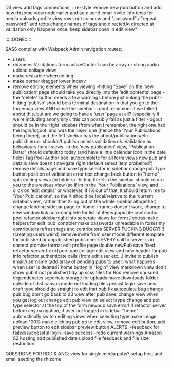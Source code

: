 
D3 view add tags connections + re-style
remove new pub button and add new rhizome view
nodemailer and auto send email invite
info texts for media uploads
profile view rows not columns and "password" / "repeat password"
add texts
change names of tags and directedAt
directed at validation only happens once.
keep sidebar open in edit view?

:::::DONE:::::

SASS compiler with Webpack
Admin navigation routes:
- users
- rhizomes
Validations form
activeContent can be array or string
audio upload
collage view: 
- make resizable when editing
- make corner dragger lower indexv
- remove editing elements when viewing
-hitting “Save” on the ‘new publication’ page should take you directly into the ‘edit contents’ page
-the “delete” button needs a few warnings before just nuking the pub!
-hitting ‘publish’ should be a terminal destination in that you go to the forcemap view AND close the sidebar
-i dont remember if we talked about this, but are we going to have a ‘user’ page at all? (especially if we’re including anonymity). this can possibly fall as just a filter
-logout should be in the ‘right’ sidebar (from what i remember, the right one had the login/logout, and was the ‘user’ one (hence the ‘Your Publications’ being there), and the left sidebar has the about/publications/etc…
publish error: shouldn't publish unless validation ok.
Validation as behaviours for all views
-in the ‘new publication’ view, “Publication Date:” should default to today (and have a little calendar icon in the date field)
Tag Pool
Author pool 
autocomplete for all form views
new pub and details save doesn't navigate right (default select item probelmd?)
remove details page and have type selector in sidebar
change pub type button
position of validation error text
change back button to "home"
split editing views (in folders)
-hitting the X in the sidebar should return you to the previous view (so if im in the ‘Your Publications’ view, and click on ‘edit details’ or whatever, if I X out of that, it should return me to ‘Your Publications’, so the X should be local/relative to the ‘current sidebar view’, rather than X-ing out of the whole sidebar altogether)
change landing sidebar page to 'home'
iframes doesn't work, change to new window link
auto-complete for list of items
populate contributor pool
refactor sidebarright into seperate views for form / extras
make helpers for edit_pub_controler
make passwords unreadable in forms
my contributors
refresh tags and contributors
SERVER FUCKING BUGGY!!!! (creating users weird)
remove invite from user model
different template for published or unpublished pubs
check EVERY call to server is in correct promise format
edit profile page
double newPub save fixed
refactor server
fix url pub type
collage edit view
add new header for pub info
refactor authenticate calls (from edit user etc...)
invite to publish email/username (add array of pending pubs to user)
what happens when user is deleted?
home button in "login" view
markdown view
don't show pub if not published
tidy up scss files for Rod
remove unusued dependencies
sepertate storage for uploads
move downloads folder outside of dist
canvas mode not loading files
persist login
save new draft type should go straight to edit that pub
fix autopulate bug
change pub bug
don't go back to d3 view after pub save.
change view when you get log out
change edit pub view on select taype change and put type selector at the top of the form
newpub save error!!!!
refactor server
before any navigation, if user not logged in sidebar "home"
automatically switch editing views when selecting type
make image upload 100%
make clicking pub go to edit view, remove edit button, add preview button to edit sidebar
preview button
ALERTS:
-feedback for failed/successful login
-save success
-redo current warnings
Amazon S3 hosting
add published date
upload file feedback and file size restriction



QUESTIONS FOR ROD & ANG:
view for single media pubs?
setup host and email
seeding the rhizome